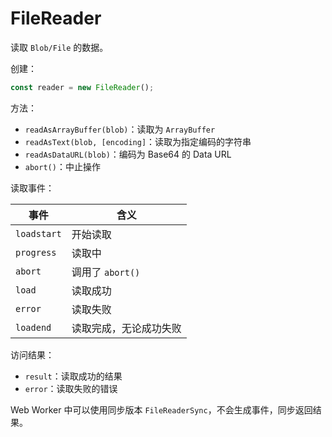 # FileReader

读取 `Blob/File` 的数据。

创建：

```js
const reader = new FileReader();
```

方法：

- `readAsArrayBuffer(blob)`：读取为 `ArrayBuffer`
- `readAsText(blob, [encoding]`：读取为指定编码的字符串
- `readAsDataURL(blob)`：编码为 Base64 的 Data URL
- `abort()`：中止操作

读取事件：

| 事件        | 含义                   |
| ----------- | ---------------------- |
| `loadstart` | 开始读取               |
| `progress`  | 读取中                 |
| `abort`     | 调用了 `abort()`       |
| `load`      | 读取成功               |
| `error`     | 读取失败               |
| `loadend`   | 读取完成，无论成功失败 |

访问结果：

- `result`：读取成功的结果
- `error`：读取失败的错误

Web Worker 中可以使用同步版本 `FileReaderSync`，不会生成事件，同步返回结果。

